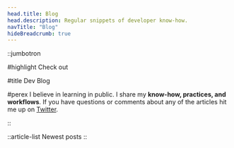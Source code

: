 ```yaml
---
head.title: Blog
head.description: Regular snippets of developer know-how.
navTitle: "Blog"
hideBreadcrumb: true
---
```


::jumbotron

#highlight
Check out

#title
Dev Blog

#perex
I believe in learning in public. I share my **know-how, practices, and workflows**. If you have questions or comments about any of the articles hit me up on [Twitter](https://twitter.com/maceksimondev).

::

::article-list
Newest posts
::
